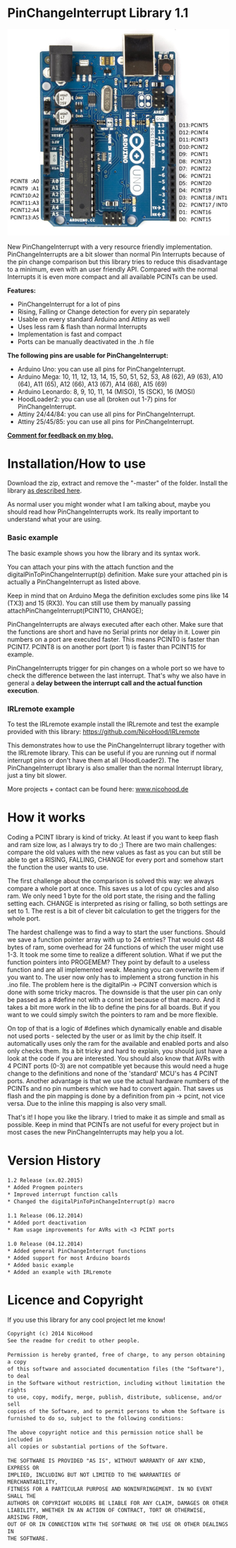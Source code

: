 PinChangeInterrupt Library 1.1
==============================

![Header Picture](header.jpg)

New PinChangeInterrupt with a very resource friendly implementation.
PinChangeInterrupts are a bit slower than normal Pin Interrupts because of the pin change comparison
but this library tries to reduce this disadvantage to a minimum, even with an user friendly API.
Compared with the normal Interrupts it is even more compact and all available PCINTs can be used.

**Features:**
* PinChangeInterrupt for a lot of pins
* Rising, Falling or Change detection for every pin separately
* Usable on every standard Arduino and Attiny as well
* Uses less ram & flash than normal Interrupts
* Implementation is fast and compact
* Ports can be manually deactivated in the .h file

**The following pins are usable for PinChangeInterrupt:**
* Arduino Uno: you can use all pins for PinChangeInterrupt.
* Arduino Mega: 10, 11, 12, 13, 14, 15, 50, 51, 52, 53, A8 (62), A9 (63), A10 (64), A11 (65), A12 (66), A13 (67), A14 (68), A15 (69)
* Arduino Leonardo: 8, 9, 10, 11, 14 (MISO), 15 (SCK), 16 (MOSI)
* HoodLoader2: you can use all (broken out 1-7) pins for PinChangeInterrupt.
* Attiny 24/44/84: you can use all pins for PinChangeInterrupt.
* Attiny 25/45/85: you can use all pins for PinChangeInterrupt.

**[Comment for feedback on my blog.](www.nicohood.de)**

Installation/How to use
=======================

Download the zip, extract and remove the "-master" of the folder.
Install the library [as described here](http://arduino.cc/en/pmwiki.php?n=Guide/Libraries).

As normal user you might wonder what I am talking about, maybe you should read how PinChangeInterrupts work.
Its really important to understand what your are using.

### Basic example
The basic example shows you how the library and its syntax work.

You can attach your pins with the attach function and the digitalPinToPinChangeInterrupt(p) definition.
Make sure your attached pin is actually a PinChangeInterrupt as listed above.

Keep in mind that on Arduino Mega the definition excludes some pins like 14 (TX3) and 15 (RX3).
You can still use them by manually passing attachPinChangeInterrupt(PCINT10, CHANGE);

PinChangeInterrupts are always executed after each other. Make sure that the functions are short and have no Serial prints nor delay in it.
Lower pin numbers on a port are executed faster. This means PCINT0 is faster than PCINT7. PCINT8 is on another port (port 1) is faster than PCINT15 for example.

PinChangeInterrupts trigger for pin changes on a whole port so we have to check the difference between the last interrupt.
That's why we also have in general a **delay between the interrupt call and the actual function execution**.

### IRLremote example

To test the IRLremote example install the IRLremote and test the example provided with this library:
https://github.com/NicoHood/IRLremote

This demonstrates how to use the PinChangeInterrupt library together with the IRLremote library. This can be useful if you are running out if normal
interrupt pins or don't have them at all (HoodLoader2). The PinChangeInterrupt library is also smaller than the normal Interrupt library, just a tiny bit slower.


More projects + contact can be found here:
www.nicohood.de

How it works
============

Coding a PCINT library is kind of tricky. At least if you want to keep flash and ram size low, as I always try to do ;)
There are two main challenges: compare the old values with the new values as fast as you can but still be able to get a RISING, FALLING, CHANGE for every port
and somehow start the function the user wants to use.

The first challenge about the comparison is solved this way: we always compare a whole port at once. This saves us a lot of cpu cycles and also ram.
We only need 1 byte for the old port state, the rising and the falling setting each. CHANGE is interpreted as rising or falling, so both settings are set to 1.
The rest is a bit of clever bit calculation to get the triggers for the whole port.

The hardest challenge was to find a way to start the user functions. Should we save a function pointer array with up to 24 entries? That would cost 48 bytes of ram,
some overhead for 24 functions of which the user might use 1-3. It took me some time to realize a different solution. What if we put the function pointers into PROGEMEM?
They point by default to a useless function and are all implemented weak. Meaning you can overwrite them if you want to.
The user now only has to implement a strong function in his .ino file. The problem here is the digitalPin -> PCINT conversion which is done with some tricky macros.
The downside is that the user pin can only be passed as a #define not with a const int because of that macro. And it takes a bit more work in the lib to define the pins for all boards.
But if you want to we could simply switch the pointers to ram and be more flexible.

On top of that is a logic of #defines which dynamically enable and disable not used ports - selected by the user or as limit by the chip itself.
It automatically uses only the ram for the available and enabled ports and also only checks them. Its a bit tricky and hard to explain, you should just have a look
at the code if you are interested. You should also know that AVRs with 4 PCINT ports (0-3) are not compatible yet because this would need a huge change to the definitions and
none of the 'standard' MCU's has 4 PCINT ports. Another advantage is that we use the actual hardware numbers of the PCINTs and no pin numbers which we had to convert again.
That saves us flash and the pin mapping is done by a definition from pin -> pcint, not vice versa. Due to the inline this mapping is also very small.

That's it! I hope you like the library. I tried to make it as simple and small as possible. Keep in mind that PCINTs are not useful for every project but in most cases
the new PinChangeInterrupts may help you a lot.

Version History
===============
```
1.2 Release (xx.02.2015)
* Added Progmem pointers
* Improved interrupt function calls
* Changed the digitalPinToPinChangeInterrupt(p) macro

1.1 Release (06.12.2014)
* Added port deactivation
* Ram usage improvements for AVRs with <3 PCINT ports

1.0 Release (04.12.2014)
* Added general PinChangeInterrupt functions
* Added support for most Arduino boards
* Added basic example
* Added an example with IRLremote
```


Licence and Copyright
=====================
If you use this library for any cool project let me know!

```
Copyright (c) 2014 NicoHood
See the readme for credit to other people.

Permission is hereby granted, free of charge, to any person obtaining a copy
of this software and associated documentation files (the "Software"), to deal
in the Software without restriction, including without limitation the rights
to use, copy, modify, merge, publish, distribute, sublicense, and/or sell
copies of the Software, and to permit persons to whom the Software is
furnished to do so, subject to the following conditions:

The above copyright notice and this permission notice shall be included in
all copies or substantial portions of the Software.

THE SOFTWARE IS PROVIDED "AS IS", WITHOUT WARRANTY OF ANY KIND, EXPRESS OR
IMPLIED, INCLUDING BUT NOT LIMITED TO THE WARRANTIES OF MERCHANTABILITY,
FITNESS FOR A PARTICULAR PURPOSE AND NONINFRINGEMENT. IN NO EVENT SHALL THE
AUTHORS OR COPYRIGHT HOLDERS BE LIABLE FOR ANY CLAIM, DAMAGES OR OTHER
LIABILITY, WHETHER IN AN ACTION OF CONTRACT, TORT OR OTHERWISE, ARISING FROM,
OUT OF OR IN CONNECTION WITH THE SOFTWARE OR THE USE OR OTHER DEALINGS IN
THE SOFTWARE.
```
